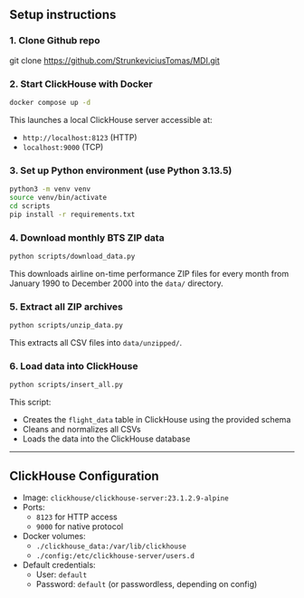 ## Setup instructions

### 1. Clone Github repo

git clone https://github.com/StrunkeviciusTomas/MDI.git


### 2. Start ClickHouse with Docker

```bash
docker compose up -d
```

This launches a local ClickHouse server accessible at:

- `http://localhost:8123` (HTTP)
- `localhost:9000` (TCP)

### 3. Set up Python environment (use Python 3.13.5)

```bash
python3 -m venv venv
source venv/bin/activate
cd scripts
pip install -r requirements.txt
```

### 4. Download monthly BTS ZIP data

```bash
python scripts/download_data.py
```

This downloads airline on-time performance ZIP files for every month from January 1990 to December 2000 into the `data/` directory.

### 5. Extract all ZIP archives

```bash
python scripts/unzip_data.py
```

This extracts all CSV files into `data/unzipped/`.

### 6. Load data into ClickHouse

```bash
python scripts/insert_all.py
```

This script:
- Creates the `flight_data` table in ClickHouse using the provided schema
- Cleans and normalizes all CSVs
- Loads the data into the ClickHouse database


---

## ClickHouse Configuration

- Image: `clickhouse/clickhouse-server:23.1.2.9-alpine`
- Ports:
  - `8123` for HTTP access
  - `9000` for native protocol
- Docker volumes:
  - `./clickhouse_data:/var/lib/clickhouse`
  - `./config:/etc/clickhouse-server/users.d`
- Default credentials:
  - User: `default`
  - Password: `default` (or passwordless, depending on config)

